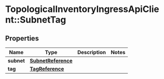 # TopologicalInventoryIngressApiClient::SubnetTag

## Properties
Name | Type | Description | Notes
------------ | ------------- | ------------- | -------------
**subnet** | [**SubnetReference**](SubnetReference.md) |  | 
**tag** | [**TagReference**](TagReference.md) |  | 


